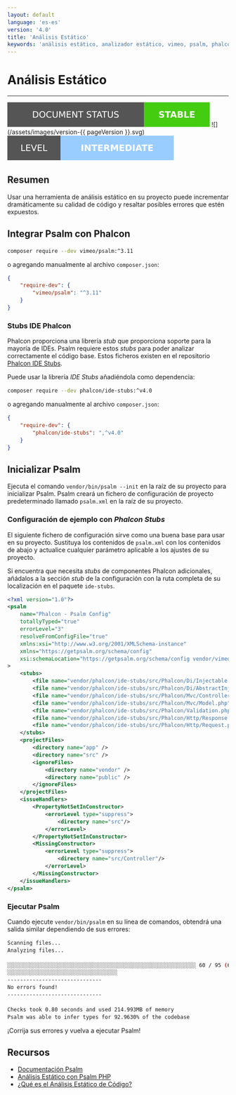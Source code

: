 ```yaml
---
layout: default
language: 'es-es'
version: '4.0'
title: 'Análisis Estático'
keywords: 'análisis estático, analizador estático, vimeo, psalm, phalcon'
---
```


# Análisis Estático
- - -
![](/assets/images/document-status-stable-success.svg) ![](/assets/images/version-{{ pageVersion }}.svg) ![](/assets/images/level-intermediate.svg)

## Resumen

Usar una herramienta de análisis estático en su proyecto puede incrementar dramáticamente su calidad de código y resaltar posibles errores que estén expuestos.

## Integrar Psalm con Phalcon

```bash
composer require --dev vimeo/psalm:^3.11
```

o agregando manualmente al archivo `composer.json`:

```json
{
    "require-dev": {
        "vimeo/psalm": "^3.11"
    }
}
```

### Stubs IDE Phalcon

Phalcon proporciona una librería *stub* que proporciona soporte para la mayoría de IDEs. Psalm requiere estos *stubs* para poder analizar correctamente el código base. Estos ficheros existen en el repositorio [Phalcon IDE Stubs](https://github.com/phalcon/ide-stubs).

Puede usar la librería *IDE Stubs* añadiéndola como dependencia:

```bash
composer require --dev phalcon/ide-stubs:^v4.0
```

o agregando manualmente al archivo `composer.json`:

```json
{
    "require-dev": {
        "phalcon/ide-stubs": ",^v4.0"
    }
}
```

## Inicializar Psalm

Ejecuta el comando `vendor/bin/psalm --init` en la raíz de su proyecto para inicializar Psalm. Psalm creará un fichero de configuración de proyecto predeterminado llamado `psalm.xml` en la raíz de su proyecto.

### Configuración de ejemplo con *Phalcon Stubs*

El siguiente fichero de configuración sirve como una buena base para usar en su proyecto. Sustituya los contenidos de `psalm.xml` con los contenidos de abajo y actualice cualquier parámetro aplicable a los ajustes de su proyecto.

Si encuentra que necesita *stubs* de componentes Phalcon adicionales, añádalos a la sección *stub* de la configuración con la ruta completa de su localización en el paquete `ide-stubs`.

```xml
<?xml version="1.0"?>
<psalm
    name="Phalcon - Psalm Config"
    totallyTyped="true"
    errorLevel="3"
    resolveFromConfigFile="true"
    xmlns:xsi="http://www.w3.org/2001/XMLSchema-instance"
    xmlns="https://getpsalm.org/schema/config"
    xsi:schemaLocation="https://getpsalm.org/schema/config vendor/vimeo/psalm/config.xsd"
>
    <stubs>
        <file name="vendor/phalcon/ide-stubs/src/Phalcon/Di/Injectable.php" />
        <file name="vendor/phalcon/ide-stubs/src/Phalcon/Di/AbstractInjectionAware.php"/>
        <file name="vendor/phalcon/ide-stubs/src/Phalcon/Mvc/Controller.php"/>
        <file name="vendor/phalcon/ide-stubs/src/Phalcon/Mvc/Model.php"/>
        <file name="vendor/phalcon/ide-stubs/src/Phalcon/Validation.php"/>
        <file name="vendor/phalcon/ide-stubs/src/Phalcon/Http/Response.php"/>
        <file name="vendor/phalcon/ide-stubs/src/Phalcon/Http/Request.php"/>
    </stubs>
    <projectFiles>
        <directory name="app" />
        <directory name="src" />
        <ignoreFiles>
            <directory name="vendor" />
            <directory name="public" />
        </ignoreFiles>
    </projectFiles>
    <issueHandlers>
        <PropertyNotSetInConstructor>
            <errorLevel type="suppress">
                <directory name="src"/>
            </errorLevel>
        </PropertyNotSetInConstructor>
        <MissingConstructor>
            <errorLevel type="suppress">
                <directory name="src/Controller"/>
            </errorLevel>
        </MissingConstructor>
    </issueHandlers>
</psalm>
```

### Ejecutar Psalm

Cuando ejecute `vendor/bin/psalm` en su línea de comandos, obtendrá una salida similar dependiendo de sus errores:

```bash
Scanning files...
Analyzing files...

░░░░░░░░░░░░░░░░░░░░░░░░░░░░░░░░░░░░░░░░░░░░░░░░░░░░░░░░░░░░ 60 / 95 (63%)
░░░░░░░░░░░░░░░░░░░░░░░░░░░░░░░░░░░
------------------------------
No errors found!
------------------------------

Checks took 0.80 seconds and used 214.993MB of memory
Psalm was able to infer types for 92.9630% of the codebase
```

¡Corrija sus errores y vuelva a ejecutar Psalm!

## Recursos
- [Documentación Psalm](https://psalm.dev/docs/)
- [Análisis Estático con Psalm PHP](https://www.twilio.com/blog/static-analysis-with-psalm-php)
- [¿Qué es el Análisis Estático de Código?](https://www.perforce.com/blog/sca/what-static-analysis)
